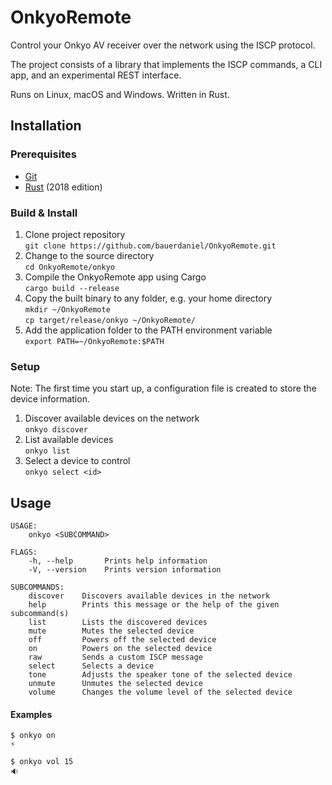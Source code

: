 # OnkyoRemote

Control your Onkyo AV receiver over the network using the ISCP protocol.

The project consists of a library that implements the ISCP commands, a CLI app, and an experimental REST interface.

Runs on Linux, macOS and Windows. Written in Rust.


## Installation


### Prerequisites

- [Git](https://git-scm.com "Git")
- [Rust](https://www.rust-lang.org/tools/install "Rust") (2018 edition)


### Build & Install

1. Clone project repository  
`git clone https://github.com/bauerdaniel/OnkyoRemote.git`
2. Change to the source directory  
`cd OnkyoRemote/onkyo`
3. Compile the OnkyoRemote app using Cargo  
`cargo build --release`
4. Copy the built binary to any folder, e.g. your home directory  
`mkdir ~/OnkyoRemote`  
`cp target/release/onkyo ~/OnkyoRemote/`
5. Add the application folder to the PATH environment variable  
`export PATH=~/OnkyoRemote:$PATH`


### Setup

Note: The first time you start up, a configuration file is created to store the device information.

1. Discover available devices on the network  
`onkyo discover`
2. List available devices  
`onkyo list`
3. Select a device to control  
`onkyo select <id>`


## Usage

```
USAGE:
    onkyo <SUBCOMMAND>

FLAGS:
    -h, --help       Prints help information
    -V, --version    Prints version information

SUBCOMMANDS:
    discover    Discovers available devices in the network
    help        Prints this message or the help of the given subcommand(s)
    list        Lists the discovered devices
    mute        Mutes the selected device
    off         Powers off the selected device
    on          Powers on the selected device
    raw         Sends a custom ISCP message
    select      Selects a device
    tone        Adjusts the speaker tone of the selected device
    unmute      Unmutes the selected device
    volume      Changes the volume level of the selected device
```

#### Examples

```
$ onkyo on
⚡
```

```
$ onkyo vol 15
🔉
```
